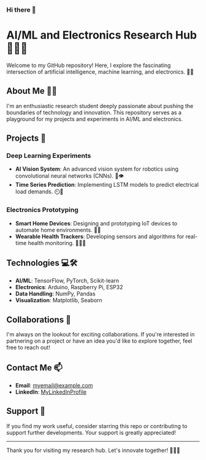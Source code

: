 ### Hi there 👋

<!--
**dineth99-bit/dineth99-bit** is a ✨ _special_ ✨ repository because its `README.md` (this file) appears on your GitHub profile.

Here are some ideas to get you started:

- 🔭 I’m currently working on ...
- 🌱 I’m currently learning ...
- 👯 I’m looking to collaborate on ...
- 🤔 I’m looking for help with ...
- 💬 Ask me about ...
- 📫 How to reach me: ...
- 😄 Pronouns: ...
- ⚡ Fun fact: ...
-->
# AI/ML and Electronics Research Hub 👩‍🔬🤖

Welcome to my GitHub repository! Here, I explore the fascinating intersection of artificial intelligence, machine learning, and electronics. 🧠💡

## About Me 🙋‍♂️

I'm an enthusiastic research student deeply passionate about pushing the boundaries of technology and innovation. This repository serves as a playground for my projects and experiments in AI/ML and electronics.

## Projects 🚀

### Deep Learning Experiments
- **AI Vision System**: An advanced vision system for robotics using convolutional neural networks (CNNs). 🤖👁️
- **Time Series Prediction**: Implementing LSTM models to predict electrical load demands. ⏲️🔌

### Electronics Prototyping
- **Smart Home Devices**: Designing and prototyping IoT devices to automate home environments. 🏡✨
- **Wearable Health Trackers**: Developing sensors and algorithms for real-time health monitoring. 🏃‍♂️💓

## Technologies 💻🛠️

- **AI/ML**: TensorFlow, PyTorch, Scikit-learn
- **Electronics**: Arduino, Raspberry Pi, ESP32
- **Data Handling**: NumPy, Pandas
- **Visualization**: Matplotlib, Seaborn

## Collaborations 🤝

I'm always on the lookout for exciting collaborations. If you're interested in partnering on a project or have an idea you'd like to explore together, feel free to reach out!

## Contact Me 📫

- **Email**: [myemail@example.com](mailto:myemail@example.com)
- **LinkedIn**: [MyLinkedInProfile](https://www.linkedin.com/in/myprofile)

## Support 💖

If you find my work useful, consider starring this repo or contributing to support further developments. Your support is greatly appreciated!

---
Thank you for visiting my research hub. Let's innovate together! 🌟👩‍🔬

